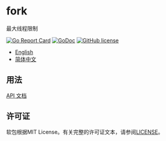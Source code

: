 # fork

最大线程限制

[![Go Report Card](https://goreportcard.com/badge/github.com/wzshiming/fork)](https://goreportcard.com/report/github.com/wzshiming/fork)
[![GoDoc](https://godoc.org/github.com/wzshiming/fork?status.svg)](https://godoc.org/github.com/wzshiming/fork)
[![GitHub license](https://img.shields.io/github/license/wzshiming/fork.svg)](https://github.com/wzshiming/fork/blob/master/LICENSE)

- [English](https://github.com/wzshiming/fork/blob/master/README.md)
- [简体中文](https://github.com/wzshiming/fork/blob/master/README_cn.md)

## 用法

[API 文档](https://godoc.org/github.com/wzshiming/fork)

## 许可证

软包根据MIT License。有关完整的许可证文本，请参阅[LICENSE](https://github.com/wzshiming/fork/blob/master/LICENSE)。